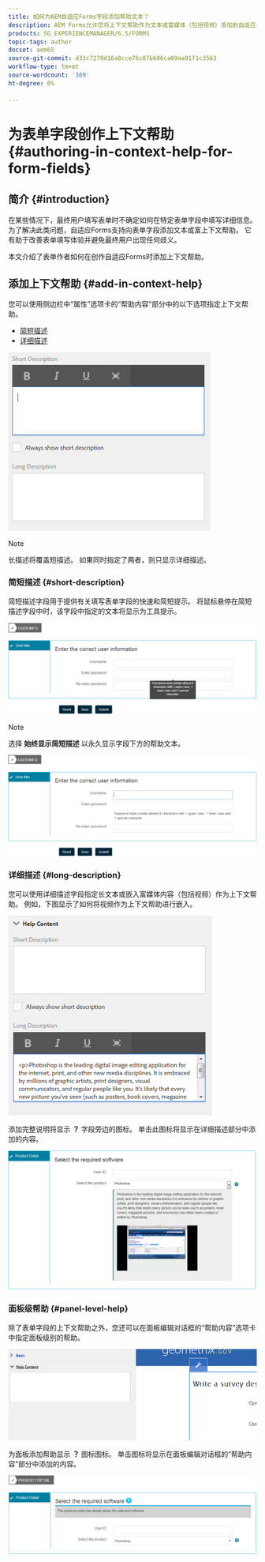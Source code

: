```yaml
---
title: 如何为AEM自适应Forms字段添加帮助文本？
description: AEM Forms允许您将上下文帮助作为文本或富媒体（包括视频）添加到自适应表单字段和面板。
products: SG_EXPERIENCEMANAGER/6.5/FORMS
topic-tags: author
docset: aem65
source-git-commit: d33c7278d16a8cce76c87b606ca09aa91f1c3563
workflow-type: tm+mt
source-wordcount: '369'
ht-degree: 0%

---
```



# 为表单字段创作上下文帮助{#authoring-in-context-help-for-form-fields}

## 简介 {#introduction}

在某些情况下，最终用户填写表单时不确定如何在特定表单字段中填写详细信息。 为了解决此类问题，自适应Forms支持向表单字段添加文本或富上下文帮助。 它有助于改善表单填写体验并避免最终用户出现任何歧义。

本文介绍了表单作者如何在创作自适应Forms时添加上下文帮助。

## 添加上下文帮助 {#add-in-context-help}

您可以使用侧边栏中“属性”选项卡的“帮助内容”部分中的以下选项指定上下文帮助。

* [简短描述](authoring-in-field-help.md#p-short-description-p)
* [详细描述](authoring-in-field-help.md#p-long-description-p)

![表单字段的上下文帮助](assets/descriptions.png)

>[!NOTE]
>
>长描述将覆盖短描述。 如果同时指定了两者，则只显示详细描述。

### 简短描述 {#short-description}

简短描述字段用于提供有关填写表单字段的快速和简短提示。 将鼠标悬停在简短描述字段中时，该字段中指定的文本将显示为工具提示。

![用于为表单字段添加上下文帮助的简短描述](assets/tooltip.png)

>[!NOTE]
>
>选择 **始终显示简短描述** 以永久显示字段下方的帮助文本。

![字段下的永久简短上下文帮助](assets/short1.png)

### 详细描述 {#long-description}

您可以使用详细描述字段指定长文本或嵌入富媒体内容（包括视频）作为上下文帮助。 例如，下图显示了如何将视频作为上下文帮助进行嵌入。

![添加富媒体作为表单字段的上下文帮助](assets/long-descriptions.png)

添加完整说明将显示 **？** 字段旁边的图标。 单击此图标将显示在详细描述部分中添加的内容。

![富媒体上下文帮助示例](assets/photoshop.png)

### 面板级帮助 {#panel-level-help}

除了表单字段的上下文帮助之外，您还可以在面板编辑对话框的“帮助内容”选项卡中指定面板级别的帮助。

![为表单面板添加上下文帮助](assets/panel-level-help.png)

为面板添加帮助显示 **？** 图标图标。 单击图标将显示在面板编辑对话框的“帮助内容”部分中添加的内容。

![表单面板级别的上下文帮助示例](assets/photoshop-1.png)

